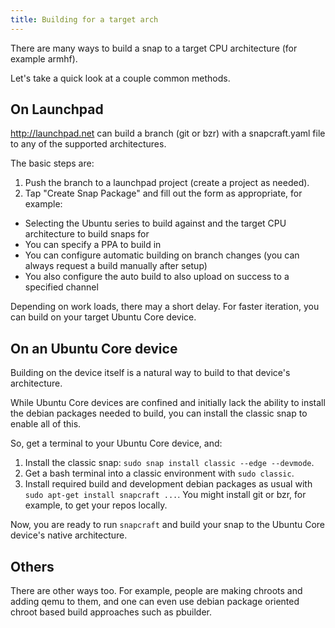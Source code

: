 ```yaml
---
title: Building for a target arch
---
```


There are many ways to build a snap to a target CPU architecture (for example armhf).

Let's take a quick look at a couple common methods.

## On Launchpad

<http://launchpad.net> can build a branch (git or bzr) with a snapcraft.yaml file to any of the supported architectures. 

The basic steps are:

1. Push the branch to a launchpad project (create a project as needed).
1. Tap "Create Snap Package" and fill out the form as appropriate, for example:
  * Selecting the Ubuntu series to build against and the target CPU architecture to build snaps for
  * You can specify a PPA to build in
  * You can configure automatic building on branch changes (you can always request a build manually after setup)
  * You also configure the auto build to also upload on success to a specified channel

Depending on work loads, there may a short delay. For faster iteration, you can build on your target Ubuntu Core device.

## On an Ubuntu Core device 

Building on the device itself is a natural way to build to that device's architecture.

While Ubuntu Core devices are confined and initially lack the ability to install the debian packages needed to build, you can install the classic snap to enable all of this.

So, get a terminal to your Ubuntu Core device, and:

1. Install the classic snap: `sudo snap install classic --edge --devmode`.
1. Get a bash terminal into a classic environment with `sudo classic`.
1. Install required build and development debian packages as usual with `sudo apt-get install snapcraft ...`. You might install git or bzr, for example, to get your repos locally.

Now, you are ready to run `snapcraft` and build your snap to the Ubuntu Core device's native architecture.

## Others

There are other ways too. For example, people are making chroots and adding qemu to them, and one can even use debian package oriented chroot based build approaches such as pbuilder.
